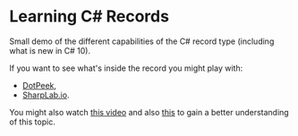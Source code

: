 # Learning C# Records

Small demo of the different capabilities of the C# record type (including what is new in C# 10).

If you want to see what's inside the record you might play with:
- [DotPeek](https://www.jetbrains.com/decompiler/),
- [SharpLab.io](https://sharplab.io/).

You might also watch [this video](https://youtu.be/9v6RENPk5iM) and also [this](https://youtu.be/pAaHYrrRQBA) to gain a better understanding of this topic.
